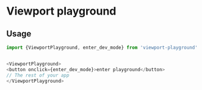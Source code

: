 # Viewport playground

## Usage

```ts
import {ViewportPlayground, enter_dev_mode} from 'viewport-playground'


<ViewportPlayground>
<button onclick={enter_dev_mode}>enter playground</button>
// The rest of your app
</ViewportPlayground>
```
